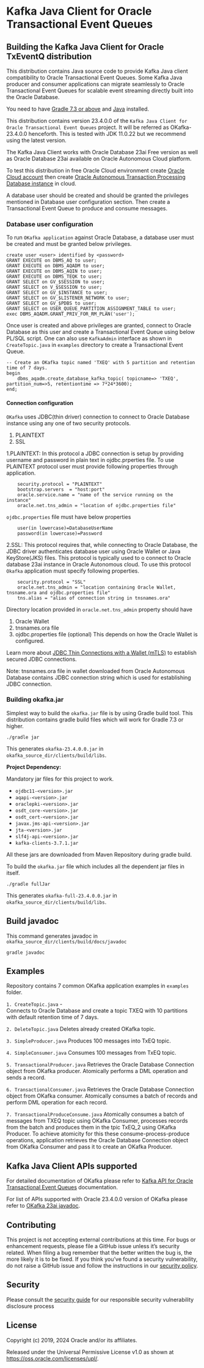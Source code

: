 
# Kafka Java Client for Oracle Transactional Event Queues 

## Building the Kafka Java Client for Oracle TxEventQ distribution

This distribution contains Java source code to provide Kafka Java client compatibility to Oracle Transactional Event Queues. Some Kafka Java producer and consumer applications can migrate seamlessly to Oracle Transactional Event Queues for scalable event streaming directly built into the Oracle Database.

You need to have [Gradle 7.3 or above](http://www.gradle.org/installation) and [Java](http://www.oracle.com/technetwork/java/javase/downloads/index.html) installed.

This distribution contains version 23.4.0.0 of the `Kafka Java Client for Oracle Transactional Event Queues` project. It will be referred as OKafka-23.4.0.0 henceforth. This is tested with JDK 11.0.22 but we recommend using the latest version.

The Kafka Java Client works with Oracle Database 23ai Free version as well as Oracle Database 23ai available on Oracle Autonomous Cloud platform. 

To test this distribution in free Oracle Cloud environment create [Oracle Cloud account](https://docs.cloud.oracle.com/en-us/iaas/Content/FreeTier/freetier.htm) then create [Oracle Autonomous Transaction Processing Database instance](https://docs.oracle.com/en/cloud/paas/autonomous-data-warehouse-cloud/tutorial-getting-started-autonomous-db/index.html) in cloud.   

A database user should be created and should be granted the privileges mentioned in Database user configuration section. Then create a Transactional Event Queue to produce and consume messages.


### Database user configuration ###

To run `OKafka application` against Oracle Database, a database user must be created and must be granted below privileges.

```roomsql
create user <user> identified by <password>
GRANT EXECUTE on DBMS_AQ to user;
GRANT EXECUTE on DBMS_AQADM to user;
GRANT EXECUTE on DBMS_AQIN to user;
GRANT EXECUTE on DBMS_TEQK to user;
GRANT SELECT on GV_$SESSION to user;
GRANT SELECT on V_$SESSION to user;
GRANT SELECT on GV_$INSTANCE to user;
GRANT SELECT on GV_$LISTENER_NETWORK to user;
GRANT SELECT on GV_$PDBS to user;
GRANT SELECT on USER_QUEUE_PARTITION_ASSIGNMENT_TABLE to user;
exec DBMS_AQADM.GRANT_PRIV_FOR_RM_PLAN('user');
```

Once user is created and above privileges are granted, connect to Oracle Database as this user and create a Transactional Event Queue using below PL/SQL script. One can also use `KafkaAdmin` interface as shown in `CreateTopic.java` in `examples` directory to create a Transactional Event Queue. 

```roomsql
-- Create an OKafka topic named 'TXEQ' with 5 partition and retention time of 7 days. 
begin
    dbms_aqadm.create_database_kafka_topic( topicname=> 'TXEQ', partition_num=>5, retentiontime => 7*24*3600);
end;
```

#### Connection configuration ####

`OKafka` uses JDBC(thin driver) connection to connect to Oracle Database instance using any one of two security protocols.
 
1. PLAINTEXT 
2. SSL


1.PLAINTEXT: In this protocol a JDBC connection is setup by providing username and password in plain text in ojdbc.prperties file. To use PLAINTEXT protocol user must provide following properties through application.

		security.protocol = "PLAINTEXT"
		bootstrap.servers  = "host:port"
		oracle.service.name = "name of the service running on the instance"        
		oracle.net.tns_admin = "location of ojdbc.properties file"  
		
`ojdbc.properties` file must have below properties
  
        user(in lowercase)=DatabaseUserName
        password(in lowercase)=Password

2.SSL: This protocol requires that, while connecting to Oracle Database, the JDBC driver authenticates database user using Oracle Wallet or Java KeyStore(JKS) files. This protocol is typically used to o connect to Oracle database 23ai instance in Oracle Autonomous cloud. To use this protocol `Okafka` application must specify following properties.

	    security.protocol = "SSL"
        oracle.net.tns_admin = "location containing Oracle Wallet, tnsname.ora and ojdbc.properties file"
        tns.alias = "alias of connection string in tnsnames.ora"        

Directory location provided in `oracle.net.tns_admin` property should have 
1. Oracle Wallet
2. tnsnames.ora file
3. ojdbc.properties file (optional) 
This depends on how the Oracle Wallet is configured.

Learn more about [JDBC Thin Connections with a Wallet (mTLS)](https://docs.oracle.com/en/cloud/paas/atp-cloud/atpug/connect-jdbc-thin-wallet.html#GUID-5ED3C08C-1A84-4E5A-B07A-A5114951AA9E) to establish secured JDBC connections.
              
Note: tnsnames.ora file in wallet downloaded from Oracle Autonomous Database contains JDBC connection string which is used for establishing JDBC connection.
            
### Building okafka.jar

Simplest way to build the `okafka.jar` file is by using Gradle build tool.
This distribution contains gradle build files which will work for Gradle 7.3 or higher.

```
./gradle jar
```
This generates `okafka-23.4.0.0.jar` in `okafka_source_dir/clients/build/libs`.

**Project Dependency:**

Mandatory jar files for this project to work.

* `ojdbc11-<version>.jar`
* `aqapi-<version>.jar`
* `oraclepki-<version>.jar`
* `osdt_core-<version>.jar`
* `osdt_cert-<version>.jar`
* `javax.jms-api-<version>.jar`
* `jta-<version>.jar`
* `slf4j-api-<version>.jar`
* `kafka-clients-3.7.1.jar`

All these jars are downloaded from Maven Repository during gradle build.

To build the `okafka.jar` file which includes all the dependent jar files in itself.

```
./gradle fullJar 
```
This generates `okafka-full-23.4.0.0.jar` in `okafka_source_dir/clients/build/libs`.

  
## Build javadoc


This command generates javadoc in `okafka_source_dir/clients/build/docs/javadoc`

```
gradle javadoc
```

## Examples

Repository contains 7 common OKafka application examples in `examples` folder.

`1. CreateTopic.java` -  
Connects to Oracle Database and create a topic TXEQ with 10 partitions with default retention time of 7 days.

`2. DeleteTopic.java`
Deletes already created OKafka topic.

`3. SimpleProducer.java`
Produces 100 messages into TxEQ topic.

`4. SimpleConsumer.java`
Consumes 100 messages from TxEQ topic. 

`5. TransactionalProducer.java`
Retrieves the Oracle Database Connection object from OKafka producer. Atomically performs a DML operation and sends a record. 

`6. TransactionalConsumer.java`
Retrieves the Oracle Database Connection object from OKafka consumer. Atomically consumes a batch of records and perform DML operation for each record.


`7. TransactionalProduceConsume.java`
Atomically consumes a batch of messages from TXEQ topic using OKafka Consumer, processes records from the batch and produces them in the tpic TxEQ_2 using OKafka Producer. To achieve atomicity for this these consume-process-produce operations, application retrieves the Oracle Database Connection object from OKafka Consumer and pass it to create an OKafka Producer.

## Kafka Java Client APIs supported

For detailed documentation of OKafka please refer to [Kafka API for Oracle Transactional Event Queues](https://docs.oracle.com/en/database/oracle/oracle-database/23/adque/Kafka_cient_interface_TEQ.html) documentation.

For list of APIs supported with Oracle 23.4.0.0 version of OKafka please refer to [OKafka 23ai javadoc](https://docs.oracle.com/en/database/oracle/oracle-database/23/okjdc/). 

## Contributing

This project is not accepting external contributions at this time. For bugs or enhancement requests, please file a GitHub issue unless it’s security related. When filing a bug remember that the better written the bug is, the more likely it is to be fixed. If you think you’ve found a security vulnerability, do not raise a GitHub issue and follow the instructions in our [security policy](./SECURITY.md).

## Security

Please consult the [security guide](./SECURITY.md) for our responsible security vulnerability disclosure process

## License

Copyright (c) 2019, 2024 Oracle and/or its affiliates.

Released under the Universal Permissive License v1.0 as shown at
<https://oss.oracle.com/licenses/upl/>.
